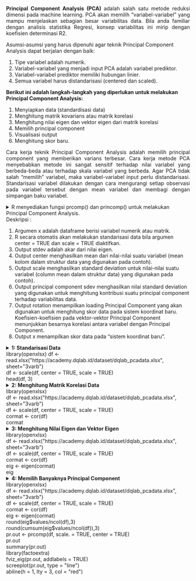 <p align="justify"><b>Principal Component Analysis (PCA) </b>adalah salah satu metode reduksi dimensi pada machine learning. PCA akan memilih “variabel-variabel” yang mampu menjelaskan sebagian besar variabilitas data. Bila anda familiar dengan analisis statistika Regresi, konsep variabilitas ini mirip dengan koefisien determinasi R2.</p>
Asumsi-asumsi yang harus dipenuhi agar teknik Principal Component Analysis dapat berjalan dengan baik:<ol>
<li>Tipe variabel adalah numerik.</li>
<li>Variabel-variabel yang menjadi input PCA adalah variabel prediktor.</li>
<li>Variabel-variabel prediktor memiliki hubungan linier.</li>
<li>Semua variabel harus distandarisasi (centered dan scaled).</li></ol>
<b>Berikut ini adalah langkah-langkah yang diperlukan untuk melakukan Principal Component Analysis:</b><ol>
<li>Menyiapkan data (standardisasi data)</li>
<li>Menghitung matrik kovarians atau matrik korelasi</li>
<li>Menghitung nilai eigen dan vektor eigen dari matrik korelasi</li>
<li>Memilih principal component</li>
<li>Visualisasi output</li>
<li>Menghitung skor baru.</li></ol>
<p align="justify">Cara kerja teknik Principal Component Analysis adalah memilih principal component yang memberikan varians terbesar. Cara kerja metode PCA menyebabkan metode ini sangat sensitif terhadap nilai variabel yang berbeda-beda atau terhadap skala variabel yang berbeda. Agar PCA tidak salah “memilih” variabel, maka variabel-variabel input perlu distandarisasi. Standarisasi variabel dilakukan dengan cara mengurangi setiap observasi pada variabel tersebut dengan mean variabel dan membagi dengan simpangan baku variabel.</p>
<details>
  <summary>R menyediakan fungsi prcomp() dan princomp() untuk melakukan Principal Component Analysis.</summary>
  <table border="0"><tr><td>prcomp(x, center = TRUE, scale. = FALSE) </td></tr></table>
</details>
Deskripsi : <ol>
<li>Argumen x adalah dataframe berisi variabel numerik atau matrik.</li>
<li>R secara otomatis akan melakukan standarisasi data bila argumen center = TRUE dan scale = TRUE diaktifkan.</li>
<li>Output stdev adalah akar dari nilai eigen.</li>
<li>Output center menghasilkan mean dari nilai-nilai suatu variabel (mean kolom dalam struktur data yang digunakan pada contoh).</li>
<li>Output scale menghasilkan standard deviation untuk nilai-nilai suatu variabel (column mean dalam struktur data) yang digunakan pada contoh).</li>
<li>Output principal component sdev menghasilkan nilai standard deviation yang digunakan untuk menghitung kontribusi suatu principal component terhadap variabilitas data.</li>
<li>Output rotation menampilkan loading Principal Component yang akan digunakan untuk menghitung skor data pada sistem koordinat baru. Koefisien-koefisien pada vektor-vektor Principal Component menunjukkan besarnya korelasi antara variabel dengan Principal Component.</li>
<li>Output x menampilkan skor data pada “sistem koordinat baru”.</li></ol>

<details>
  <summary><b>1: Standarisasi Data</b></br>library(openxlsx)
df <- read.xlsx("https://academy.dqlab.id/dataset/dqlab_pcadata.xlsx", sheet="3varb")</br>
df <- scale(df, center = TRUE, scale = TRUE)</br>
head(df, 3)</summary>
  <table border="0"><tr><td><img src="https://github.com/yenysyafitry/Data-Science-in-Finance-Dimension-Reduction/blob/main/gambar1.jpg"></td></tr></table>
</details>

<details>
  <summary><b>2: Menghitung Matrik Korelasi Data</b></br>library(openxlsx)</br>
df <- read.xlsx("https://academy.dqlab.id/dataset/dqlab_pcadata.xlsx", sheet="3varb")</br>
df <- scale(df, center = TRUE, scale = TRUE)</br>
cormat <- cor(df)</br>
cormat</summary>
  <table border="0"><tr><td> <img src="https://github.com/yenysyafitry/Data-Science-in-Finance-Dimension-Reduction/blob/main/gambar2.jpg"> </td></tr></table>
</details>
<details>
  <summary><b>3: Menghitung Nilai Eigen dan Vektor Eigen</b></br>library(openxlsx)</br>
df <- read.xlsx("https://academy.dqlab.id/dataset/dqlab_pcadata.xlsx", sheet="3varb")</br>
df <- scale(df, center = TRUE, scale = TRUE)</br>
cormat <- cor(df)</br>
eig <- eigen(cormat)</br>
eig</summary>
  <table border="0"><tr><td><img src="https://github.com/yenysyafitry/Data-Science-in-Finance-Dimension-Reduction/blob/main/gambar3.jpg"></td></tr></table>
</details>
<details>
  <summary><b>4: Memilih Banyaknya Principal Component</b></br>library(openxlsx)</br>
df <- read.xlsx("https://academy.dqlab.id/dataset/dqlab_pcadata.xlsx", sheet="3varb")</br>
df <- scale(df, center = TRUE, scale = TRUE)</br>
cormat <- cor(df)</br>
eig <- eigen(cormat)</br>
round(eig$values/ncol(df),3)</br>
round(cumsum(eig$values/ncol(df)),3)</br>
pr.out <- prcomp(df, scale. = TRUE, center = TRUE)</br>
pr.out</br>
summary(pr.out)</br>
library(factoextra)</br>
fviz_eig(pr.out, addlabels = TRUE)</br>
screeplot(pr.out, type = "line")</br>
abline(h = 1, lty = 3, col = "red")</summary>
  <table border="0"><tr><td><img src="https://github.com/yenysyafitry/Data-Science-in-Finance-Dimension-Reduction/blob/main/gambar4.png"></br><img src="https://github.com/yenysyafitry/Data-Science-in-Finance-Dimension-Reduction/blob/main/gambar5.png"></td></tr></table>
</details>
